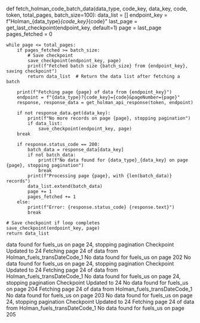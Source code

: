 def fetch_holman_code_batch_data(data_type, code_key, data_key, code, token, total_pages, batch_size=100):
    data_list = []
    endpoint_key = f"Holman_{data_type}_{code_key}_{code}"
    last_page = get_last_checkpoint(endpoint_key, default=1)
    page = last_page
    pages_fetched = 0
    
    while page <= total_pages:
        if pages_fetched >= batch_size:
            # Save checkpoint
            save_checkpoint(endpoint_key, page)
            print(f"Fetched batch size {batch_size} from {endpoint_key}, saving checkpoint")
            return data_list  # Return the data list after fetching a batch
        
        print(f"Fetching page {page} of data from {endpoint_key}")
        endpoint = f"{data_type}?{code_key}={code}&pageNumber={page}"
        response, response_data = get_holman_api_response(token, endpoint)
        
        if not response_data.get(data_key):
            print(f"No more records on page {page}, stopping pagination")
            if data_list:
                save_checkpoint(endpoint_key, page)
        break

        if response.status_code == 200:
            batch_data = response_data[data_key]
            if not batch_data:
                print(f"No data found for {data_type}_{data_key} on page {page}, stopping pagination")
                break
            print(f"Processing page {page}, with {len(batch_data)} records")
            data_list.extend(batch_data)
            page += 1
            pages_fetched += 1
        else:
            print(f"Error: {response.status_code} {response.text}")
            break
    
    # Save checkpoint if loop completes
    save_checkpoint(endpoint_key, page)
    return data_list



data found for fuels_us on page 24, stopping pagination
Checkpoint Updated to 24
Fetching page 24 of data from Holman_fuels_transDateCode_1
No data found for fuels_us on page 202
No data found for fuels_us on page 24, stopping pagination
Checkpoint Updated to 24
Fetching page 24 of data from Holman_fuels_transDateCode_1
No data found for fuels_us on page 24, stopping pagination
Checkpoint Updated to 24
No data found for fuels_us on page 204
Fetching page 24 of data from Holman_fuels_transDateCode_1
No data found for fuels_us on page 203
No data found for fuels_us on page 24, stopping pagination
Checkpoint Updated to 24
Fetching page 24 of data from Holman_fuels_transDateCode_1
No data found for fuels_us on page 205
